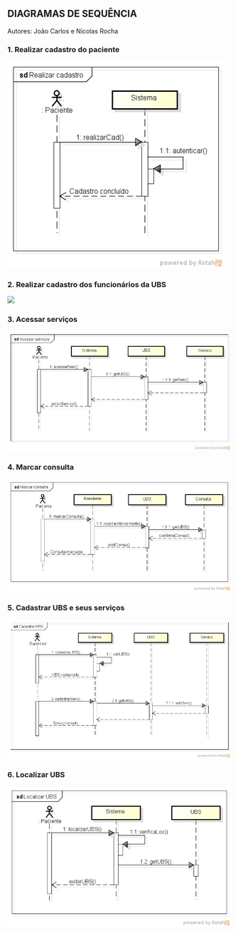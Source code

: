 ## DIAGRAMAS DE SEQUÊNCIA

Autores: João Carlos e Nicolas Rocha

### 1. Realizar cadastro do paciente

![](images/realizar_cadastro.png)

### 2. Realizar cadastro dos funcionários da UBS

![](images/realizar_cadastro_funcionários.png)

### 3. Acessar serviços

![](images/acessar_servicos.png)

### 4. Marcar consulta

![](images/marcar_consulta.png)

### 5. Cadastrar UBS e seus serviços

![](images/cadastrar_ubs.png)

### 6. Localizar UBS

![](images/localizar_ubs.png)
